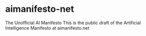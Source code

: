 # aimanifesto-net
The Unofficial AI Manifesto
This is the public draft of the Artificial Intelligence Manifesto at aimanifesto.net
